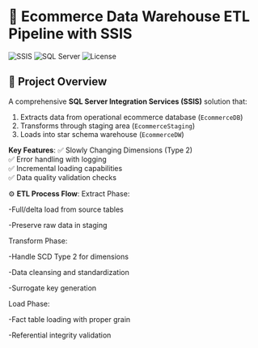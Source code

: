# 🚀 Ecommerce Data Warehouse ETL Pipeline with SSIS

![SSIS](https://img.shields.io/badge/Microsoft-SSIS-0078D4?logo=sqlserver&logoColor=white)
![SQL Server](https://img.shields.io/badge/SQL_Server-2019+-CC2927?logo=microsoftsqlserver)
![License](https://img.shields.io/badge/License-MIT-green)



## 🌟 Project Overview
A comprehensive **SQL Server Integration Services (SSIS)** solution that:
1. Extracts data from operational ecommerce database (`EcommerceDB`)
2. Transforms through staging area (`EcommerceStaging`)
3. Loads into star schema warehouse (`EcommerceDW`)

**Key Features**:
✅ Slowly Changing Dimensions (Type 2)  
✅ Error handling with logging  
✅ Incremental loading capabilities  
✅ Data quality validation checks  


⚙️ **ETL Process Flow**:
Extract Phase:

 -Full/delta load from source tables

 -Preserve raw data in staging

Transform Phase:

 -Handle SCD Type 2 for dimensions

-Data cleansing and standardization

 -Surrogate key generation

Load Phase:

 -Fact table loading with proper grain

 -Referential integrity validation


